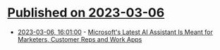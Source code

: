# [Published on 2023-03-06](index.md)

* [2023-03-06, 16:01:00](https://tech.slashdot.org/story/23/03/06/160257/microsofts-latest-ai-assistant-is-meant-for-marketers-customer-reps-and-work-apps?utm_source=rss1.0mainlinkanon&utm_medium=feed) - [Microsoft's Latest AI Assistant Is Meant for Marketers, Customer Reps and Work Apps](https://tech.slashdot.org/story/23/03/06/160257/microsofts-latest-ai-assistant-is-meant-for-marketers-customer-reps-and-work-apps?utm_source=rss1.0mainlinkanon&utm_medium=feed)
